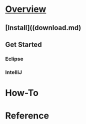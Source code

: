 # [Overview](index.md)
## [Install]((download.md)
## Get Started 
### Eclipse
### IntelliJ
# How-To
# Reference
